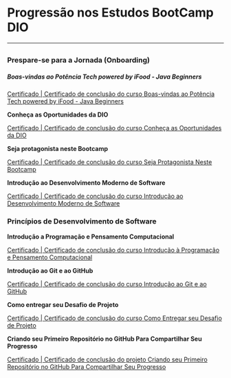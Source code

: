 # Progressão nos Estudos BootCamp DIO

* * *

##

### Prespare-se para a Jornada (Onboarding)

##### Boas-vindas ao Potência Tech powered by iFood - Java Beginners

[Certificado | Certificado de conclusão do curso Boas-vindas ao Potência Tech powered by iFood - Java Beginners](https://www.dio.me/certificate/DFD16034/share)

**Conheça as Oportunidades da DIO**

[Certificado | Certificado de conclusão do curso Conheça as Oportunidades da DIO](https://www.dio.me/certificate/54EE58A3/share)

**Seja protagonista neste Bootcamp**

[Certificado | Certificado de conclusão do curso Seja Protagonista Neste Bootcamp](https://www.dio.me/certificate/89DFF53F/share)

**Introdução ao Desenvolvimento Moderno de Software**

[Certificado | Certificado de conclusão do curso Introdução ao Desenvolvimento Moderno de Software](https://certificates.digitalinnovation.one/86AA3DA6)

### Princípios de Desenvolvimento de Software

**Introdução a Programação e Pensamento Computacional**

[Certificado | Certificado de conclusão do curso Introdução à Programação e Pensamento Computacional](https://www.dio.me/certificate/DB57C4DB/share)

**Introdução ao Git e ao GitHub**

[Certificado | Certificado de conclusão do curso Introdução ao Git e ao GitHub](https://www.dio.me/certificate/561DE31A/share)

**Como entregar seu Desafio de Projeto**

[Certificado | Certificado de conclusão do curso Como Entregar seu Desafio de Projeto](https://www.dio.me/certificate/C1AF1539/share)

**Criando seu Primeiro Repositório no GitHub Para Compartilhar Seu Progresso**

[Certificado | Certificado de conclusão do projeto Criando seu Primeiro Repositório no GitHub Para Compartilhar Seu Progresso](https://www.dio.me/certificate/9FD242B0/share)
